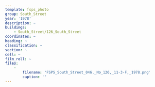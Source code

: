 ```yaml
---
template: fsps_photo
group: South_Street
year: '1978'
description: ~
buildings:
    - South_Street/126_South_Street
coordinates: ~
heading: ~
classification: ~
section: ~
cell: ~
film_roll: ~
files:
    -
        filename: 'FSPS_South_Street_046,_No_126,_11-3-F,_1978.png'
        caption: ''
---
```

